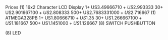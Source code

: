 Prices
(1) 16x2 Character LCD Display
1+    US$3.496667
10+   US$2.993333
30+   US$2.901667
100+  US$2.808333
500+  US$2.768333
1000+ US$2.716667
(1) ATMEGA328PB
1+    US$1.806667
10+   US$1.35
30+   US$1.266667
100+  US$1.181667
500+  US$1.145
1000+ US$1.126667
(8) SWITCH PUSHBUTTON

(8) LED
